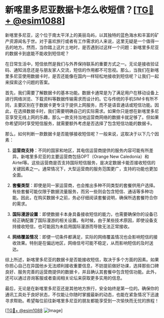 # 新喀里多尼亚数据卡怎么收短信？[[TG💪+ @esim1088](https://t.me/s/esim1088)]

新喀里多尼亚，这个位于南太平洋上的美丽岛屿，以其独特的蓝色海水和丰富的矿产资源闻名于世。对于喜欢旅行或者有工作需求的人来说，这里无疑是一个值得一去的地方。然而，当你踏上这片土地时，是否遇到过这样一个问题：新喀里多尼亚的数据卡到底能不能收到短信呢？

在日常生活中，短信依然是我们与外界保持联系的重要方式之一。无论是接收验证码、通知消息还是与朋友家人交流，短信的作用都不可忽视。那么，当我们在新喀里多尼亚使用数据卡时，是否还能像在国内一样轻松地接收到短信呢？让我们一起来探索这个问题的答案。

首先，我们需要了解数据卡的基本功能。数据卡通常是为了满足用户在移动设备上进行网络浏览、下载资料等数据传输需求而设计的。它与传统的手机SIM卡有所不同，主要区别在于数据卡更专注于提供上网服务，而不是语音通话或短信功能。因此，在选择数据卡时，我们需要明确自己的实际需求。如果你只是想在新喀里多尼亚享受无线上网的乐趣，那么一款支持当地运营商网络的数据卡就足够了。但如果你希望同时享受短信服务，就需要额外考虑是否选择了包含短信功能的数据卡。

那么，如何判断一款数据卡是否能够接收短信呢？一般来说，这取决于以下几个因素：

1. **运营商支持**：不同的国家和地区，其电信运营商提供的服务内容可能有所差异。新喀里多尼亚的主要运营商包括OPT（Orange New Caledonia）和Airtel等。这些运营商是否支持国际短信服务，是决定数据卡能否接收短信的关键因素之一。通常情况下，大型运营商的服务范围更广，支持的功能也更加全面。

2. **套餐类型**：即使是同一家运营商，也会推出多种不同类型的套餐供用户选择。有些套餐可能仅限于数据流量服务，而另一些则会包含短信、通话等多种功能。因此，在购买数据卡之前，务必仔细阅读套餐说明，确保所选套餐符合你的需求。

3. **国际漫游设置**：即使数据卡本身具备接收短信的能力，也需要确保你的设备已经正确配置了国际漫游的相关设置。有时候，由于某些技术原因，即使设备支持接收短信，也可能因为未启用国际漫游而导致无法正常接收。

4. **网络覆盖情况**：即便一切条件都满足，实际的网络覆盖情况也会影响短信的接收效果。特别是在偏远地区，网络信号可能不稳定，从而影响短信的及时送达。

综上所述，新喀里多尼亚的数据卡是否能接收短信，取决于多个方面的因素。如果你担心自己在异国他乡无法顺利接收重要信息，不妨提前做好功课，选择那些口碑良好、服务完善的运营商提供的数据卡，并且确认其套餐中包含短信功能。此外，还可以通过咨询客服或者查阅相关论坛来获取更多实用的信息。

最后，无论是在新喀里多尼亚还是其他地方旅行，安全始终是第一位的。确保你的通讯工具处于良好状态，不仅能让你随时掌握最新的动态，也能在紧急情况下迅速寻求帮助。希望每位前往新喀里多尼亚的朋友都能享受到一次愉快而无忧的旅程！

[[TG💪+ @esim1088](https://t.me/s/esim1088) ![Image](https://i.postimg.cc/4NQfJmqS/Snipaste-2025-05-13-00-14-12.png)]